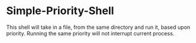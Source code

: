 # Simple-Priority-Shell
This shell will take in a file, from the same directory and run it, based upon priority.  Running the same priority will not interrupt current process.
